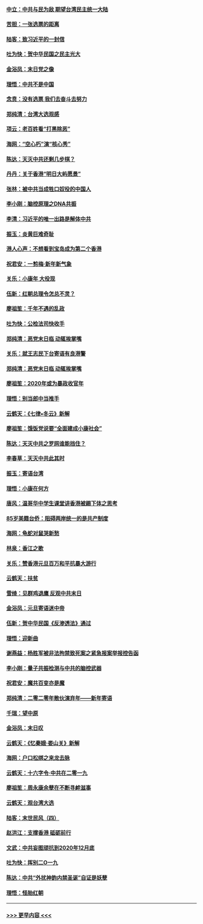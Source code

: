 #### [中立：中共与民为敌 期望台湾民主统一大陆](../pages/nsc993/n11790392.md?t=01132133) 
#### [苦胆：一张选票的距离](../pages/nsc993/n11788914.md?t=01132133) 
#### [陆客：致习近平的一封信](../pages/nsc993/n11788867.md?t=01132133) 
#### [吐为快：贺中华民国之民主光大](../pages/nsc993/n11788618.md?t=01132133) 
#### [金浴凤：末日党之像](../pages/nsc993/n11787475.md?t=01132133) 
#### [理悟：中共不是中国](../pages/nsc993/n11787463.md?t=01132133) 
#### [念贲：没有选票  我们去奋斗去努力](../pages/nsc993/n11787398.md?t=01132133) 
#### [郑纯清：台湾大选观感](../pages/nsc993/n11786210.md?t=01132133) 
#### [项云：老百姓看“打黑除恶”](../pages/nsc993/n11785398.md?t=01132133) 
#### [海网：“空心朽”演“核心秀”](../pages/nsc993/n11783874.md?t=01132133) 
#### [陈达：天灭中共还剩几步棋？](../pages/nsc993/n11783719.md?t=01132133) 
#### [丹丹：关于香港“明日大屿愿景”](../pages/nsc993/n11783273.md?t=01132133) 
#### [张林：被中共当成牲口奴役的中国人](../pages/nsc993/n11782397.md?t=01132133) 
#### [李小刚：脑控原理之DNA共振](../pages/nsc993/n11780962.md?t=01132133) 
#### [李清：习近平的唯一出路是解体中共](../pages/nsc993/n11780866.md?t=01132133) 
#### [振玉：炎黄巨难奇耻](../pages/nsc993/n11779632.md?t=01132133) 
#### [港人心声：不想看到宝岛成为第二个香港](../pages/nsc993/n11778817.md?t=01132133) 
#### [祝君安：一剪梅‧新年新气象](../pages/nsc993/n11776340.md?t=01132133) 
#### [关乐：小康年 大役现](../pages/nsc993/n11774213.md?t=01132133) 
#### [伍新：红朝总理令怎总不灵？](../pages/nsc993/n11770813.md?t=01132133) 
#### [廖祖笙：千年不遇的乱政](../pages/nsc993/n11770373.md?t=01132133) 
#### [吐为快：公检法司快收手](../pages/nsc993/n11770359.md?t=01132133) 
#### [郑纯清：恶党末日临 动辄挨掌嘴](../pages/nsc993/n11769912.md?t=01132133) 
#### [关乐：就王志民下台寄语有良港警](../pages/nsc993/n11769903.md?t=01132133) 
#### [郑纯清：恶党末日临 动辄挨掌嘴](../pages/nsc993/n11769356.md?t=01132133) 
#### [廖祖笙：2020年或为暴政收官年](../pages/nsc993/n11768216.md?t=01132133) 
#### [理悟：别当郎中当推手](../pages/nsc993/n11768243.md?t=01132133) 
#### [云鹤天：《七律▪冬云》新解](../pages/nsc993/n11768204.md?t=01132133) 
#### [廖祖笙：饿饭党说要“全面建成小康社会”](../pages/nsc993/n11767482.md?t=01132133) 
#### [陈达：天灭中共之罗网谁能挡住？](../pages/nsc993/n11767465.md?t=01132133) 
#### [李春草：天灭中共此其时](../pages/nsc993/n11767452.md?t=01132133) 
#### [振玉：寄语台湾](../pages/nsc993/n11767432.md?t=01132133) 
#### [理悟：小康在何方](../pages/nsc993/n11767394.md?t=01132133) 
#### [唐风：温哥华中学生课堂讲香港被踢下体之思考](../pages/nsc993/n11766848.md?t=01132133) 
#### [85岁美籍台侨：阻碍两岸统一的是共产制度](../pages/nsc993/n11765043.md?t=01132133) 
#### [海网：龟蛇对鼠哭新愁](../pages/nsc993/n11764895.md?t=01132133) 
#### [林泉：香江之歌](../pages/nsc993/n11764415.md?t=01132133) 
#### [关乐：赞香港元旦百万和平抗暴大游行](../pages/nsc993/n11764382.md?t=01132133) 
#### [云鹤天：扶贫](../pages/nsc993/n11764245.md?t=01132133) 
#### [雪绮：见群鸡退鹰  反观中共末日](../pages/nsc993/n11762112.md?t=01132133) 
#### [金浴凤：元旦寄语迷中帝](../pages/nsc993/n11761788.md?t=01132133) 
#### [伍新：贺中华民国《反渗透法》通过](../pages/nsc993/n11761994.md?t=01132133) 
#### [理悟：迎新曲](../pages/nsc993/n11761152.md?t=01132133) 
#### [谢燕益：杨胜军被非法拘禁致死案之紧急报案举报控告函](../pages/nsc993/n11756134.md?t=01132133) 
#### [李小刚：量子共振检测与中共的脑控武器](../pages/nsc993/n11754518.md?t=01132133) 
#### [祝君安：魔共百变亦是魔](../pages/nsc993/n11754469.md?t=01132133) 
#### [郑纯清：二零二零年散伙演弃年——新年寄语](../pages/nsc993/n11754195.md?t=01132133) 
#### [千瑞：望中原](../pages/nsc993/n11754159.md?t=01132133) 
#### [金浴凤：末日叹](../pages/nsc993/n11752359.md?t=01132133) 
#### [云鹤天：《忆秦娥‧娄山关》新解](../pages/nsc993/n11752348.md?t=01132133) 
#### [海网：户口松绑之来龙去脉](../pages/nsc993/n11752328.md?t=01132133) 
#### [云鹤天：十六字令‧中共在二零一九](../pages/nsc993/n11752305.md?t=01132133) 
#### [廖祖笙：周永康余孽在不断寻衅滋事](../pages/nsc993/n11751013.md?t=01132133) 
#### [云鹤天：观台湾大选](../pages/nsc993/n11751007.md?t=01132133) 
#### [陆客：末世民风（四）](../pages/nsc993/n11749203.md?t=01132133) 
#### [赵洪江：支撑香港 砥砺前行](../pages/nsc993/n11748482.md?t=01132133) 
#### [文武：中共妄图顽抗到2020年12月底](../pages/nsc993/n11748446.md?t=01132133) 
#### [吐为快：挥别二O一九](../pages/nsc993/n11748411.md?t=01132133) 
#### [陈达：中共“外扰神韵内禁圣诞”自证是妖孽](../pages/nsc993/n11748226.md?t=01132133) 
#### [理悟：怪胎红朝](../pages/nsc993/n11748206.md?t=01132133) 

----
#### [ >>> 更早内容 <<< ](../indexes/nsc993-earlier.md)
